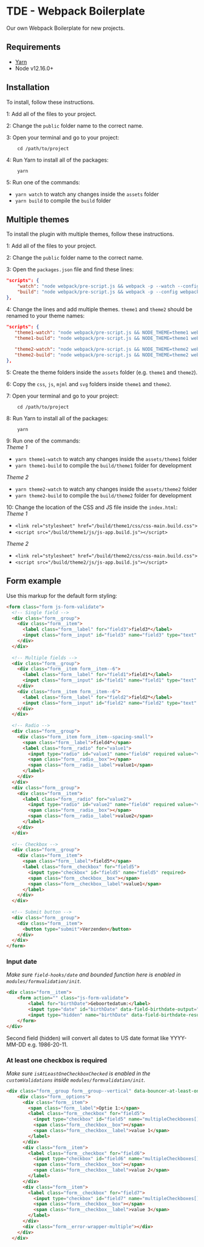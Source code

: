 # TDE - Webpack Boilerplate

Our own Webpack Boilerplate for new projects.

## Requirements

* [Yarn](https://yarnpkg.com)
* Node v12.16.0+

## Installation

To install, follow these instructions.

1: Add all of the files to your project.

2: Change the `public` folder name to the correct name.

3: Open your terminal and go to your project:

        cd /path/to/project
        
4: Run Yarn to install all of the packages:

        yarn
        
5: Run one of the commands:
* `yarn watch` to watch any changes inside the `assets` folder
* `yarn build` to compile the `build` folder
        
## Multiple themes

To install the plugin with multiple themes, follow these instructions.

1: Add all of the files to your project.

2: Change the `public` folder name to the correct name.

3: Open the `packages.json` file and find these lines:
```json
"scripts": {
    "watch": "node webpack/pre-script.js && webpack -p --watch --config webpack/webpack.config.js",
    "build": "node webpack/pre-script.js && webpack -p --config webpack/webpack.config.js"
},
```

4: Change the lines and add multiple themes. `theme1` and `theme2` should be renamed to your theme names:
```json
"scripts": {
   "theme1-watch": "node webpack/pre-script.js && NODE_THEME=theme1 webpack -p --watch --config webpack/webpack.config.js",
   "theme1-build": "node webpack/pre-script.js && NODE_THEME=theme1 webpack -p --config webpack/webpack.config.js",
   
   "theme2-watch": "node webpack/pre-script.js && NODE_THEME=theme2 webpack -p --watch --config webpack/webpack.config.js",
   "theme2-build": "node webpack/pre-script.js && NODE_THEME=theme2 webpack -p --config webpack/webpack.config.js",
},
```

5: Create the theme folders inside the `assets` folder (e.g. `theme1` and `theme2`).

6: Copy the `css`, `js`, `mjml` and `svg` folders inside `theme1` and `theme2`.

7: Open your terminal and go to your project:

        cd /path/to/project
        
8: Run Yarn to install all of the packages:

        yarn
        
9: Run one of the commands:\
_Theme 1_
* `yarn theme1-watch` to watch any changes inside the `assets/theme1` folder
* `yarn theme1-build` to compile the `build/theme1` folder for development

_Theme 2_
* `yarn theme2-watch` to watch any changes inside the `assets/theme2` folder
* `yarn theme2-build` to compile the `build/theme2` folder for development

10: Change the location of the CSS and JS file inside the `index.html`:\
_Theme 1_
* `<link rel="stylesheet" href="/build/theme1/css/css-main.build.css">`
* `<script src="/build/theme1/js/js-app.build.js"></script>`

_Theme 2_
* `<link rel="stylesheet" href="/build/theme2/css/css-main.build.css">`
* `<script src="/build/theme2/js/js-app.build.js"></script>`

## Form example
Use this markup for the default form styling:

```html
<form class="form js-form-validate">
  <!-- Single field -->
  <div class="form__group">
    <div class="form__item">
      <label class="form__label" for="field3">field3*</label>
      <input class="form__input" id="field3" name="field3" type="text" required="required">
    </div>
  </div>
  
  <!-- Multiple fields -->
  <div class="form__group">
    <div class="form__item form__item--6">
      <label class="form__label" for="field1">field1*</label>
      <input class="form__input" id="field1" name="field1" type="text" required="required">
    </div>
    <div class="form__item form__item--6">
      <label class="form__label" for="field2">field2*</label>
      <input class="form__input" id="field2" name="field2" type="text" required="required">
    </div>
  </div>
  
  <!-- Radio -->
  <div class="form__group">
    <div class="form__item form__item--spacing-small">
      <span class="form__label">field4*</span>
      <label class="form__radio" for="value1">
        <input type="radio" id="value1" name="field4" required value="value1">
        <span class="form__radio__box"></span>
        <span class="form__radio__label">value1</span>
      </label>
    </div>
  </div>
  <div class="form__group">
    <div class="form__item">
      <label class="form__radio" for="value2">
        <input type="radio" id="value2" name="field4" required value="value2">
        <span class="form__radio__box"></span>
        <span class="form__radio__label">value2</span>
      </label>
    </div>
  </div>
  
  <!-- Checkbox -->
  <div class="form__group">
    <div class="form__item">
      <span class="form__label">field5*</span>
      <label class="form__checkbox" for="field5">
        <input type="checkbox" id="field5" name="field5" required>
        <span class="form__checkbox__box"></span>
        <span class="form__checkbox__label">value1</span>
      </label>
    </div>
  </div>
  
  <!-- Submit button -->
  <div class="form__group">
    <div class="form__item">
      <button type="submit">Verzenden</button>
    </div>
  </div>
</form>
```

### Input date
*Make sure `field-hooks/date` and bounded function here is enabled in `modules/formvalidation/init`.*
```html
<div class="form__item">
    <form action="" class="js-form-validate">
        <label for="birthDate">Geboortedatum:</label>
        <input type="date" id="birthDate" data-field-birthdate-output="[data-field-birthdate-result]" value="" placeholder="dd-mm-jjjj" pattern="(0[1-9]|1[0-9]|2[0-9]|3[01])-(0[1-9]|1[012])-[0-9]{4}|[0-9]{4}-(0[1-9]|1[012])-(0[1-9]|1[0-9]|2[0-9]|3[01])" data-bouncer-message="Gebruik de notatie: dd-mm-jjjj" required>
        <input type="hidden" name="birthDate" data-field-birthdate-result>
    </form>
</div>
```

Second field (hidden) will convert all dates to US date format like YYYY-MM-DD e.g. 1986-20-11.

### At least one checkbox is required
*Make sure `isAtLeastOneCheckboxChecked` is enabled in the `customValidations` inside `modules/formvalidation/init`.*
```html
<div class="form__group form__group--vertical" data-bouncer-at-least-one-checkbox>
    <div class="form__options">
      <div class="form__item">
        <span class="form__label">Optie 1:</span>
        <label class="form__checkbox" for="field5">
          <input type="checkbox" id="field5" name="multipleCheckboxes[]" data-bouncer-target=".form__error-wrapper-multiple">
          <span class="form__checkbox__box"></span>
          <span class="form__checkbox__label">value 1</span>
        </label>
      </div>
      <div class="form__item">
        <label class="form__checkbox" for="field6">
          <input type="checkbox" id="field6" name="multipleCheckboxes[]" data-bouncer-target=".form__error-wrapper-multiple">
          <span class="form__checkbox__box"></span>
          <span class="form__checkbox__label">value 2</span>
        </label>
      </div>
      <div class="form__item">
        <label class="form__checkbox" for="field7">
          <input type="checkbox" id="field7" name="multipleCheckboxes[]" data-bouncer-target=".form__error-wrapper-multiple">
          <span class="form__checkbox__box"></span>
          <span class="form__checkbox__label">value 3</span>
        </label>
      </div>
      <div class="form__error-wrapper-multiple"></div>
    </div>
  </div>
```

